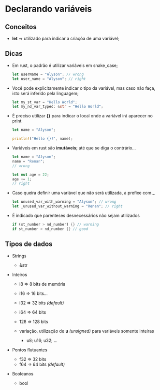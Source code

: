 # Declarando variáveis

## Conceitos

- **let** ⇒ utilizado para indicar a criaçõa de uma variável;

## Dicas
- Em rust, o padrão é utilizar variáveis em snake_case;
  ```rust
  let userName = "Alyson"; // wrong
  let user_name = "Alyson"; // right
  ```

- Você pode explicitamente indicar o tipo da variável, mas caso não faça, isto será inferido pela linguagem;
  ```rust
  let my_st_var = "Hello World";
  let my_nd_var_typed: &str = "Hello World";
  ```

- É preciso utilizar **{}** para indicar o local onde a variável irá aparecer no print
  ```rust
  let name = "Alyson";

  println!("Hello {}!", name);
  ```

- Variáveis em rust são **imutáveis**; até que se diga o contrário...
  ```rust
  let name = "Alyson";
  name = "Renan";
  // wrong

  let mut age = 22;
  age += 1;
  // right
  ```

- Caso queira definir uma variável que não será utilizada, a prefixe com **_**
  ```rust
  let unused_var_with_warning = "Alyson"; // wrong
  let _unused_var_without_warning = "Renan"; // right
  ```

- É indicado que parenteses desnecessários não sejam utilizados
  ```rust
  if (st_number > nd_number) {} // warning
  if st_number > nd_number {} // good
  ```

## Tipos de dados

- Strings
  - &str

- Inteiros
  - i8 ⇒ 8 bits de memória
  - i16 ⇒ 16 bits...
  - i32 ⇒ 32 bits _(default)_
  - i64 ⇒ 64 bits
  - 128 ⇒ 128 bits

  - variação, utilização de __u__ *(unsigned)* para variáveis somente inteiras
    - u8; u16; u32; ...

- Pontos flutuantes
  - f32 ⇒ 32 bits
  - f64 ⇒ 64 bits _(default)_

- Booleanos
  - bool
